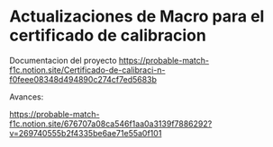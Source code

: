 # Actualizaciones de Macro para el certificado de calibracion 

Documentacion del proyecto
https://probable-match-f1c.notion.site/Certificado-de-calibraci-n-f0feee08348d494890c274cf7ed5683b

Avances:  

https://probable-match-f1c.notion.site/676707a08ca546f1aa0a3139f7886292?v=269740555b2f4335be6ae71e55a0f101  
